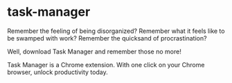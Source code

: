 # task-manager

Remember the feeling of being disorganized?
Remember what it feels like to be swamped with work?
Remember the quicksand of procrastination?

Well, download Task Manager and remember those no more!

Task Manager is a Chrome extension. With one click on your Chrome browser, unlock productivity today.
